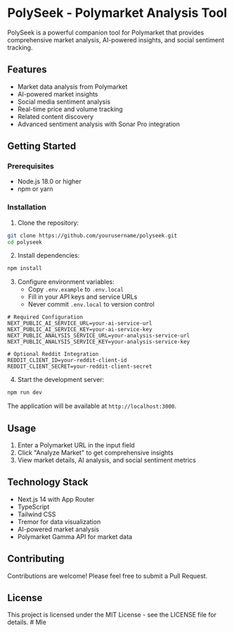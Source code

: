 # PolySeek - Polymarket Analysis Tool

PolySeek is a powerful companion tool for Polymarket that provides comprehensive market analysis, AI-powered insights, and social sentiment tracking.

## Features

- Market data analysis from Polymarket
- AI-powered market insights
- Social media sentiment analysis
- Real-time price and volume tracking
- Related content discovery
- Advanced sentiment analysis with Sonar Pro integration

## Getting Started

### Prerequisites

- Node.js 18.0 or higher
- npm or yarn

### Installation

1. Clone the repository:
```bash
git clone https://github.com/yourusername/polyseek.git
cd polyseek
```

2. Install dependencies:
```bash
npm install
```

3. Configure environment variables:
   - Copy `.env.example` to `.env.local`
   - Fill in your API keys and service URLs
   - Never commit `.env.local` to version control

```env
# Required Configuration
NEXT_PUBLIC_AI_SERVICE_URL=your-ai-service-url
NEXT_PUBLIC_AI_SERVICE_KEY=your-ai-service-key
NEXT_PUBLIC_ANALYSIS_SERVICE_URL=your-analysis-service-url
NEXT_PUBLIC_ANALYSIS_SERVICE_KEY=your-analysis-service-key

# Optional Reddit Integration
REDDIT_CLIENT_ID=your-reddit-client-id
REDDIT_CLIENT_SECRET=your-reddit-client-secret
```

4. Start the development server:
```bash
npm run dev
```

The application will be available at `http://localhost:3000`.

## Usage

1. Enter a Polymarket URL in the input field
2. Click "Analyze Market" to get comprehensive insights
3. View market details, AI analysis, and social sentiment metrics

## Technology Stack

- Next.js 14 with App Router
- TypeScript
- Tailwind CSS
- Tremor for data visualization
- AI-powered market analysis
- Polymarket Gamma API for market data

## Contributing

Contributions are welcome! Please feel free to submit a Pull Request.

## License

This project is licensed under the MIT License - see the LICENSE file for details. # Mle
